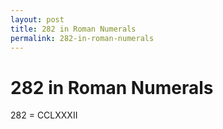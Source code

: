 ```yaml
---
layout: post
title: 282 in Roman Numerals
permalink: 282-in-roman-numerals
---
```


# 282 in Roman Numerals

282 = CCLXXXII
